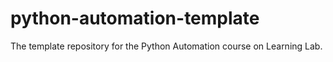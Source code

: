 # python-automation-template
The template repository for the Python Automation course on Learning Lab.
